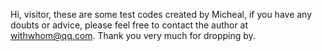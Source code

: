 Hi, visitor, these are some test codes created by Micheal, if you have any doubts or advice, please feel free to contact the author at withwhom@qq.com. Thank you very much for dropping by.
